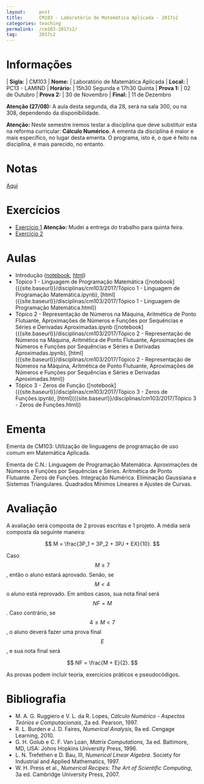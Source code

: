 ```yaml
---
layout:     post
title:      CM103 - Laboratório de Matemática Aplicada - 2017s2
categories: teaching
permalink:  /cm103-2017s2/
tag:        2017s2
---
```


# Informações

  | **Sigla:**   | CM103
  | **Nome:**    | Laboratório de Matemática Aplicada
  | **Local:**   | PC13 - LAMIND
  | **Horário:** | 15h30 Segunda e 17h30 Quinta
  | **Prova 1:** | 02 de Outubro
  | **Prova 2:** | 30 de Novembro
  | **Final:**   | 11 de Dezembro

**Atenção (27/08):** A aula desta segunda, dia 28, será na sala 300, ou na 308,
dependendo da disponibilidade.

**Atenção:** Neste semestre iremos testar a disciplina que deve
substituir esta na reforma curricular: **Cálculo Numérico**.
A ementa da disciplina é maior e mais específico, no lugar desta ementa.
O programa, isto é, o que é feito na disciplina, é mais parecido, no entanto.

# Notas

[Aqui]({{site.baseurl}}/disciplinas/cm103/2017/notas.pdf)

# Exercícios

- [Exercício 1]({{site.baseurl}}/disciplinas/cm103/2017/ex01.html)
   **Atenção:** Mudei a entrega do trabalho para quinta feira.
- [Exercício 2]({{site.baseurl}}/disciplinas/cm103/2017/ex02.html)

# Aulas

- Introdução
   ([notebook]({{site.baseurl}}/disciplinas/cm103/2017/Introdução.ipynb),
   [html]({{site.baseurl}}/disciplinas/cm103/2017/Introdução.html))
- Tópico 1 - Linguagem de Programação Matemática
   ([notebook]({{site.baseurl}}/disciplinas/cm103/2017/Tópico 1 - Linguagem de Programação Matemática.ipynb),
   [html]({{site.baseurl}}/disciplinas/cm103/2017/Tópico 1 - Linguagem de Programação Matemática.html))
- Tópico 2 - Representação de Números na Máquina, Aritmética de Ponto Flutuante, Aproximações de Números e Funções por Sequências e Séries e Derivadas Aproximadas.ipynb
   ([notebook]({{site.baseurl}}/disciplinas/cm103/2017/Tópico 2 - Representação de Números na Máquina, Aritmética de Ponto Flutuante, Aproximações de Números e Funções por Sequências e Séries e Derivadas Aproximadas.ipynb),
   [html]({{site.baseurl}}/disciplinas/cm103/2017/Tópico 2 - Representação de Números na Máquina, Aritmética de Ponto Flutuante, Aproximações de Números e Funções por Sequências e Séries e Derivadas Aproximadas.html))
- Tópico 3 - Zeros de Função
   ([notebook]({{site.baseurl}}/disciplinas/cm103/2017/Tópico 3 - Zeros de Funções.ipynb),
   [html]({{site.baseurl}}/disciplinas/cm103/2017/Tópico 3 - Zeros de Funções.html))

# Ementa

Ementa de CM103: Utilização de linguagens de programação de uso comum em Matemática Aplicada.

Ementa de C.N.: Linguagem de Programação Matemática. Aproximações de Números e
Funções por Sequências e Séries. Aritmética de Ponto Flutuante. Zeros de Funções.
Integração Numérica. Eliminação Gaussiana e Sistemas Triangulares. Quadrados
Mínimos Lineares e Ajustes de Curvas.

# Avaliação

A avaliação será composta de 2 provas escritas e 1 projeto.
A média será composta da seguinte maneira:

$$ M = \frac{3P_1 + 3P_2 + 3PJ + EX}{10}. $$

Caso $$M \geq 7$$, então o aluno estará aprovado. Senão, se $$M < 4$$ o aluno
está reprovado. Em ambos casos, sua nota final será $$NF = M$$.
Caso contrário, se $$4 \leq M < 7$$, o aluno deverá fazer uma prova final $$E$$, e
sua nota final será

$$ NF = \frac{M + E}{2}. $$

As provas podem incluir teoria, exercícios práticos e pseudocódigos.

# Bibliografia

  - M. A. G. Ruggiero e V. L. da R. Lopes, *Cálculo Numérico - Aspectos Teórios e
   Computacionais*, 2a ed. Pearson, 1997.
  - R. L. Burden e J. D. Faires, *Numerical Analysis*, 9a ed. Cengage Learning,
    2010.
  - G. H. Golub e C. F. Van Loan, *Matrix Computations*, 3a ed. Baltimore, MD,
    USA: Johns Hopkins University Press, 1996.
  - L. N. Trefethen e D. Bau, III, *Numerical Linear Algebra*. Society for
    Industrial and Applied Mathematics, 1997.
  - W. H. Press et al., *Numerical Recipes: The Art of Scientific Computing*, 3a
    ed. Cambridge University Press, 2007.
